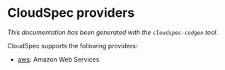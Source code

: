 # CloudSpec providers

_This documentation has been generated with the `cloudspec-codgen` tool._

CloudSpec supports the following providers:

* [aws](aws.md): Amazon Web Services
